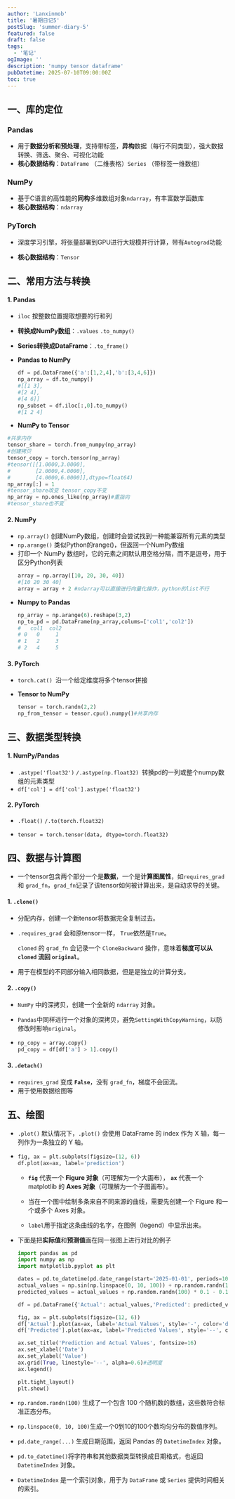 ```yaml
---
author: 'Lanxinmob'
title: '暑期日记5'
postSlug: 'summer-diary-5'
featured: false
draft: false
tags:
  - '笔记'
ogImage: ''
description: 'numpy tensor dataframe'
pubDatetime: 2025-07-10T09:00:00Z
toc: true
---
```


## 一、库的定位

### Pandas

- 用于**数据分析和预处理**，支持带标签，**异构**数据（每行不同类型），强大数据转换、筛选、聚合、可视化功能
- **核心数据结构**：`DataFrame` （二维表格）`Series` （带标签一维数组） 

### NumPy

- 基于C语言的高性能的**同构**多维数组对象`ndarray`，有丰富数学函数库
- **核心数据结构**：`ndarray`

### PyTorch

- 深度学习引擎，将张量部署到GPU进行大规模并行计算，带有`Autograd`功能

- **核心数据结构**：`Tensor`
## 二、常用方法与转换

#### 1. Pandas

- `iloc` 按整数位置提取想要的行和列

- **转换成NumPy数组**：`.values` `.to_numpy()`

- **Series转换成DataFrame**：`.to_frame()`

- **Pandas to NumPy**

  ```python
  df = pd.DataFrame({'a':[1,2,4],'b':[3,4,6]})
  np_array = df.to_numpy()
  #[[1 3],
  #[2 4],
  #[4 6]]
  np_subset = df.iloc[:,0].to_numpy()
  #[1 2 4]
  ```
-  **NumPy to Tensor**
  
  ```python
  #共享内存
  tensor_share = torch.from_numpy(np_array)
  #创建拷贝
  tensor_copy = torch.tensor(np_array)
  #tensor([[1.0000,3.0000],
  #        [2.0000,4.0000],
  #        [4.0000,6.0000]],dtype=float64)
  np_array[:] = 1
  #tensor_share改变 tensor_copy不变
  np_array = np.ones_like(np_array)#重指向
  #tensor_share也不变
  ```

#### 2. NumPy
- `np.array()` 创建NumPy数组，创建时会尝试找到一种能兼容所有元素的类型
- `np.arange()` 类似Python的range()，但返回一个NumPy数组
- 打印一个 NumPy 数组时，它的元素之间默认用空格分隔，而不是逗号，用于区分Python列表
  ```python
  array = np.array([10, 20, 30, 40])
  #[10 20 30 40]
  array = array + 2 #ndarray可以直接进行向量化操作，python的list不行
  ```
- **Numpy to Pandas**
  ```python
  np_array = np.arange(6).reshape(3,2)
  np_to_pd = pd.DataFrame(np_array,colums=['col1','col2'])
  #   col1  col2
  # 0   0     1
  # 1   2     3
  # 2   4     5
  ```
#### 3. PyTorch

- `torch.cat() `沿一个给定维度将多个tensor拼接
- **Tensor to NumPy**
  
   ```python
   tensor = torch.randn(2,2)
   np_from_tensor = tensor.cpu().numpy()#共享内存
   ```

## 三、数据类型转换

#### 1. NumPy/Pandas

- `.astype('float32')` `/.astype(np.float32) `转换pd的一列或整个numpy数组的元素类型
- `df['col'] = df['col'].astype('float32')`

#### 2. PyTorch

- `.float()` `/.to(torch.float32)`

- `tensor = torch.tensor(data, dtype=torch.float32) `

## 四、数据与计算图

- 一个tensor包含两个部分一个是**数据**，一个是**计算图属性**，如`requires_grad` 和 `grad_fn`，`grad_fn`记录了该tensor如何被计算出来，是自动求导的关键。
#### 1. `.clone()` 

- 分配内存，创建一个新tensor将数据完全复制过去。
- `.requires_grad` 会和原tensor一样， `True`依然是`True`。

  `cloned` 的 `grad_fn` 会记录一个 `CloneBackward` 操作，意味着**梯度可以从 `cloned` 流回 `original`**。

- 用于在模型的不同部分输入相同数据，但是是独立的计算分支。
#### 2. `.copy()`

- `NumPy` 中的深拷贝，创建一个全新的 `ndarray` 对象。

- `Pandas`中同样进行一个对象的深拷贝，避免`SettingWithCopyWarning`，以防修改时影响`original`。

- ```python
  np_copy = array.copy()
  pd_copy = df[df['a'] > 1].copy()
  ```

#### 3. `.detach()`

- `requires_grad`  变成 **`False`**，没有 `grad_fn`，梯度不会回流。
- 用于使用数据绘图等

## 五、绘图

- `.plot()` 默认情况下，`.plot()` 会使用 DataFrame 的 index 作为 X 轴，每一列作为一条独立的 Y 轴。

- ```python
  fig, ax = plt.subplots(figsize=(12, 6))
  df.plot(ax=ax, label='prediction')
  ```
  
  - **`fig`** 代表一个 **Figure 对象**（可理解为一个大画布）， **`ax`** 代表一个 matplotlib 的 **Axes 对象**（可理解为一个子图画布）。
  - 当在一个图中绘制多条来自不同来源的曲线，需要先创建一个 Figure 和一个或多个 Axes 对象。
  
  - `label`用于指定这条曲线的名字，在图例（legend）中显示出来。
  
- 下面是把**实际值**和**预测值**画在同一张图上进行对比的例子
  ```python
  import pandas as pd
  import numpy as np
  import matplotlib.pyplot as plt
  
  dates = pd.to_datetime(pd.date_range(start='2025-01-01', periods=100))
  actual_values = np.sin(np.linspace(0, 10, 100)) + np.random.randn(100) * 0.1
  predicted_values = actual_values + np.random.randn(100) * 0.1 - 0.1
  
  df = pd.DataFrame({'Actual': actual_values,'Predicted': predicted_values}, index=dates)
  
  fig, ax = plt.subplots(figsize=(12, 6))
  df['Actual'].plot(ax=ax, label='Actual Values', style='-', color='dodgerblue')
  df['Predicted'].plot(ax=ax, label='Predicted Values', style='--', color='orangered')
  
  ax.set_title('Prediction and Actual Values', fontsize=16)
  ax.set_xlabel('Date')
  ax.set_ylabel('Value')
  ax.grid(True, linestyle='--', alpha=0.6)#透明度
  ax.legend() 
  
  plt.tight_layout()
  plt.show()
  ```

- `np.random.randn(100)` 生成了一个包含 100 个随机数的数组，这些数符合标准正态分布。
- `np.linspace(0, 10, 100)`生成一个0到10的100个数均匀分布的数值序列。
- `pd.date_range(...)` 生成日期范围，返回 Pandas 的 `DatetimeIndex` 对象。
- `pd.to_datetime()`将字符串和其他数据类型转换成日期格式，也返回 `DatetimeIndex` 对象。
- `DatetimeIndex` 是一个索引对象，用于为 `DataFrame` 或 `Series` 提供时间相关的索引。




